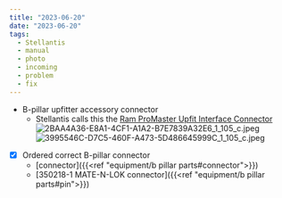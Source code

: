 ```yaml
---
title: "2023-06-20"
date: "2023-06-20"
tags:
  - Stellantis
  - manual
  - photo
  - incoming
  - problem
  - fix
---
```

- B-pillar upfitter accessory connector
	- Stellantis calls this the [Ram ProMaster Upfit Interface Connector](/assets/Ram_PM_Upfit_Interface_Connector_MY20+_R1_1688173524796_0.pdf)
	![2BAA4A36-E8A1-4CF1-A1A2-B7E7839A32E6_1_105_c.jpeg](/images/2BAA4A36-E8A1-4CF1-A1A2-B7E7839A32E6_1_105_c_1687972710009_0.jpeg)
	![3995546C-D7C5-460F-A473-5D486645999C_1_105_c.jpeg](/images/3995546C-D7C5-460F-A473-5D486645999C_1_105_c_1687972717531_0.jpeg)
- [x] Ordered correct B-pillar connector
	- [connector]({{<ref "equipment/b pillar parts#connector">}})
	- [350218-1 MATE-N-LOK connector]({{<ref "equipment/b pillar parts#pin">}})